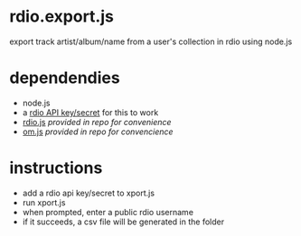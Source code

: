 rdio.export.js
==============

export track artist/album/name from a user's collection in rdio using node.js

dependendies
==============

* node.js
* a [rdio API key/secret](http://developer.rdio.com/) for this to work
* [rdio.js](https://github.com/rdio/rdio-simple/blob/master/node/rdio.js) *provided in repo for convenience*
* [om.js](https://github.com/rdio/rdio-simple/blob/master/node/om.js) *provided in repo for convencience*

instructions
==============

* add a rdio api key/secret to xport.js
* run xport.js
* when prompted, enter a public rdio username
* if it succeeds, a csv file will be generated in the folder


